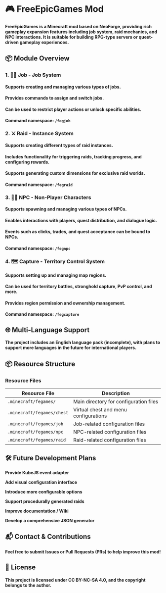 # 🎮 FreeEpicGames Mod

#### FreeEpicGames is a Minecraft mod based on NeoForge, providing rich gameplay expansion features including job system, raid mechanics, and NPC interactions. It is suitable for building RPG-type servers or quest-driven gameplay experiences.

## 📦 Module Overview

### 1. 🧙‍♂️ Job - Job System

#### Supports creating and managing various types of jobs.

#### Provides commands to assign and switch jobs.

#### Can be used to restrict player actions or unlock specific abilities.

#### Command namespace: `/fegjob`

### 2. ⚔️ Raid - Instance System

#### Supports creating different types of raid instances.

#### Includes functionality for triggering raids, tracking progress, and configuring rewards.

#### Supports generating custom dimensions for exclusive raid worlds.

#### Command namespace: `/fegraid`

### 3. 🧍‍♂️ NPC - Non-Player Characters

#### Supports spawning and managing various types of NPCs.

#### Enables interactions with players, quest distribution, and dialogue logic.

#### Events such as clicks, trades, and quest acceptance can be bound to NPCs.

#### Command namespace: `/fegnpc`

### 4. 🗺️ Capture - Territory Control System

#### Supports setting up and managing map regions.

#### Can be used for territory battles, stronghold capture, PvP control, and more.

#### Provides region permission and ownership management.

#### Command namespace: `/fegcapture`

## 🌐 Multi-Language Support

#### The project includes an English language pack (incomplete), with plans to support more languages in the future for international players.

## 📦 Resource Structure

### Resource Files

| Resource File                | Description                        |
|---------------------------|------------------------------------|
| `.minecraft/fegames/`      | Main directory for configuration files |
| `.minecraft/fegames/chest` | Virtual chest and menu configurations |
| `.minecraft/fegames/job`   | Job-related configuration files     |
| `.minecraft/fegames/npc`   | NPC-related configuration files     |
| `.minecraft/fegames/raid`  | Raid-related configuration files    |

## 🛠️ Future Development Plans

**Provide KubeJS event adapter**

**Add visual configuration interface**

**Introduce more configurable options**

**Support procedurally generated raids**

**Improve documentation / Wiki**

**Develop a comprehensive JSON generator**

## 📬 Contact & Contributions

#### Feel free to submit Issues or Pull Requests (PRs) to help improve this mod!

## 📜 License

#### This project is licensed under CC BY-NC-SA 4.0, and the copyright belongs to the author.
